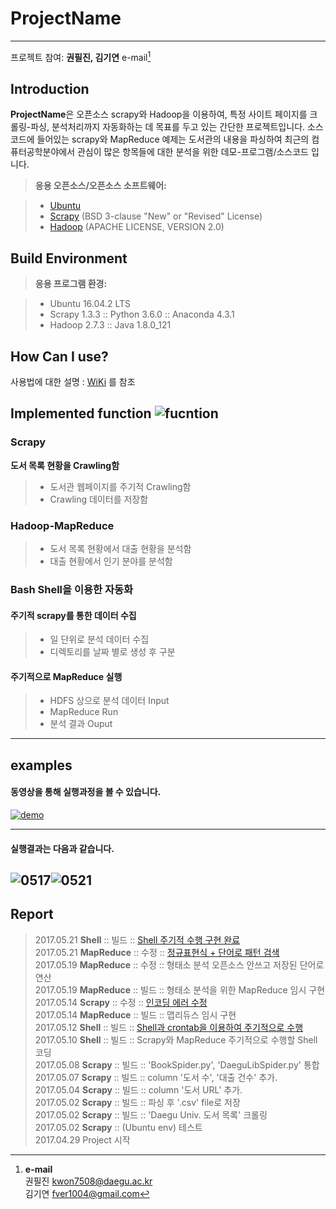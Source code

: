 ProjectName
===================

----------

프로젝트 참여: **권필진, 김기연** e-mail[^1]
<br>


Introduction
--------------------------------------------------------------


**ProjectName**은 오픈소스 scrapy와 Hadoop을 이용하여, 특정 사이트 페이지를 크롤링-파싱, 분석처리까지 자동화하는 데 목표를 두고 있는 간단한 프로젝트입니다. 소스코드에 들어있는 scrapy와 MapReduce 예제는 도서관의 내용을 파싱하여 최근의 컴퓨터공학분야에서 관심이 많은 항목들에 대한 분석을 위한 데모-프로그램/소스코드 입니다.
 

> **응용 오픈소스/오픈소스 소프트웨어:**

> - [Ubuntu](https://www.ubuntu.com/)
> - [Scrapy](https://scrapy.org/) (BSD 3-clause "New" or "Revised" License)
> - [Hadoop](http://hadoop.apache.org/) (APACHE LICENSE, VERSION 2.0) 


Build Environment
------------------------------------------------------------


> **응용 프로그램 환경:**

> - Ubuntu 16.04.2 LTS 
> - Scrapy 1.3.3 :: Python 3.6.0 :: Anaconda 4.3.1
> - Hadoop 2.7.3 :: Java 1.8.0_121

How Can I use?
-------------------------------------------------------


사용법에 대한 설명 : [WiKi](https://github.com/fver1004/scrapyTest/wiki/Installation-&-Configuration#how-to-install) 를 참조

Implemented function ![fucntion](http://i.imgur.com/4FLD2AM.png) <br>
---------------------
### <i class="icon-refresh"></i> Scrapy

**도서 목록 현황을 Crawling함**
> - 도서관 웹페이지를 주기적 Crawling함
> - Crawling 데이터를 저장함

### <i class="icon-refresh"></i> Hadoop-MapReduce

> - 도서 목록 현황에서 대출 현황을 분석함
> - 대출 현황에서 인기 분야를 분석함

### <i class="icon-refresh"></i> Bash Shell을 이용한 자동화 

#### **주기적 scrapy를 통한 데이터 수집**
> -  일 단위로 분석 데이터 수집
> -  디렉토리를 날짜 별로 생성 후 구분  

#### **주기적으로 MapReduce 실행**
> -  HDFS 상으로 분석 데이터 Input
> -  MapReduce Run
> -  분석 결과 Ouput

----------

examples
-------------
#### 동영상을 통해 실행과정을 볼 수 있습니다.
[![demo](http://i.imgur.com/97kz0DT.png)](https://player.vimeo.com/video/218344037)

----------
#### 실행결과는 다음과 같습니다.
![0517](http://i.imgur.com/oVuGzOc.png)![0521](http://i.imgur.com/sPZ5Y4U.png)
----------



Report
--------------------

> 2017.05.21 **Shell**  :: 빌드 :: [Shell 주기적 수행 구현 완료](https://github.com/fver1004/scrapyTest/commit/8ad27057e8bfacd627e319b6cd3a1be74f1b514b)<br>
> 2017.05.21 **MapReduce** :: 수정 :: [정규표현식 + 단어로 패턴 검색](https://github.com/fver1004/scrapyTest/commit/d470d3ce9ae90aee2f492b0b338fa5eec4a2f3eb)<br>
> 2017.05.19 **MapReduce** :: 수정 :: 형태소 분석 오픈소스 안쓰고 저장된 단어로 연산<br>
> 2017.05.19 **MapReduce** :: 빌드 :: 형태소 분석을 위한 MapReduce 임시 구현<br>
> 2017.05.14 **Scrapy** :: 수정 :: [인코딩 에러 수정](https://github.com/fver1004/scrapyTest/commit/4093f448cde791c39c6f90b606fc3752c5730ca4)<br>
> 2017.05.14 **MapReduce** :: 빌드 :: 맵리듀스 임시 구현<br>
> 2017.05.12 **Shell**  :: 빌드 :: [Shell과 crontab을 이용하여 주기적으로 수행](https://github.com/fver1004/scrapyTest/commit/f7326e5b11bd83c20e0c94885b60b4c1311626ac)<br>
> 2017.05.10 **Shell**  :: 빌드 :: Scrapy와 MapReduce 주기적으로 수행할 Shell 코딩<br>
> 2017.05.08 **Scrapy** :: 빌드 :: 'BookSpider.py', 'DaeguLibSpider.py' 통합<br>
> 2017.05.07 **Scrapy** :: 빌드 :: column '도서 수', '대출 건수' 추가.<br>
> 2017.05.04 **Scrapy** :: 빌드 :: column '도서 URL' 추가.<br>
> 2017.05.02 **Scrapy** :: 빌드 :: 파싱 후 '.csv' file로 저장<br>
> 2017.05.02 **Scrapy** :: 빌드 :: 'Daegu Univ. 도서 목록' 크롤링<br>
> 2017.05.02 **Scrapy** :: (Ubuntu env) 테스트<br>
> 2017.04.29 Project 시작<br>



  [^1]: **e-mail**<br>
  권필진 [kwon7508@daegu.ac.kr](mailto:kwon7508@daegu.ac.kr) <br>
  김기연 [fver1004@gmail.com](mailto:fver1004@gmail.com) 
